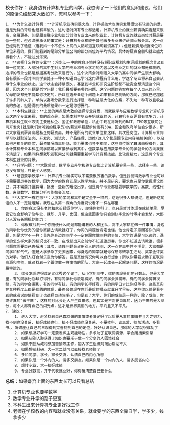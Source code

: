 校长你好：
我身边有计算机专业的同学，我咨询了一下他们的意见和建议，他们的原话总结起来大致如下，您可以参考一下：

	1. **为什么选计算机：**计算机专业确实很火热，计算机技术也确实发展很快有较远的前景，但是光鲜的背后也是有辛酸的，这句话对所有专业都适用，计算机专业的就业薪资确实看起来很高，金融更甚，但是跟金融专业和部分其他专业出来的职业比，计算机专业的就业岗位时薪是要低一些的，但必须要承认的事实是：计算机专业相较于其他很多专业来讲薪资回报会高，这一点已经得到了验证（连我妈一个不怎么上网的人都知道互联网薪资高了）；但是薪资是根据岗位和单位来看的，我们能看到的是部分单位公司的部分岗位的平均情况，具体的薪资金额和就业能力得看个人，不能过分乐观。
 	2. **选择什么样的专业**：冷水江一中的教育环境并没有将职业规划和生涯规划的概念普及到每一位同学，大部分的高中生对大学的专业和专业学习的内容以及专业之后的就业都是模糊的，选择的专业也都是根据高考分数来进行的，这个决策会对刚进入大学的高中同学产生很大影响，会有很长一段时间同学会处于一种不知道自己学习这门课程有什么用，学这个专业将来自己会从事什么事业的状态，这个状态会持续很久，甚至到毕业和研究生阶段都不能完全想清楚这个问题，因为这个问题是哲学问题：我们最后要去哪的问题，这个问题的答案在每个人自己的心里，父母朋友都是不能帮你决定的，所以在选专业这个问题上如果有自己明确的方向，那就已经超越了许多同龄人了，单纯以高考分数来进行选择是一种利益最大化的方案，不失为一种有效且收益高的办法，但是得到的最后结果不一定是你想要的。
 	3. **本科生就业：**上面的两点是大致的选择专业背景，而就数学与应用数学专业和计算机专业这两个专业来看，我的观点是，如果本科生毕业开始就业的话，计算机专业更具有竞争力，计算机本科生就业取向主要是私企、国企和政府单位，私企中现在常听到的BAT、TMD等互联网公司开发岗(就是我们常听到的程序员)的薪资年薪起步价能有30W，国企和政府单位会少很多，所以大家看到薪资高是私企的薪资高，并不是所有的就业单位都这样，其次是岗位，计算机专业同学可以就职算法岗、开发岗、测试岗、产品经理、运维(这几个都是跟专业内容强相关的)，以及其他若相关的岗位，薪资情况由高到低，能力要求也各不相同，这些岗位除了算法岗很难外，其余计算机专业本科生同学都可以直接参与到其中，但数学与应用数学专业的同学就业的方向我就不清楚了，如果同样想就职互联网公司就需要重新学习计算机技能，比较费精力。这是两个专业本科生就业的背景。
 	4. **升学问题：**大致感觉，数学专业升学和转专业都比计算机要容易一些，选择多一些，论证没有依据，只是个人感觉。
 	5. **是否要学数学**：计算机专业确实可以不需要很厉害的数学，但是我觉得数学专业也可以不需要很厉害的数学，因为大学的教育还是以教学为主，并不是研究，要求也只是你掌握理论而已，并不需要开疆辟壤，搞出一些新的理论出来，但是两个专业都是要学数学的，高数、线性代数、离散数学、数值分析可能都会涉及。
 	6. **大学不一样在哪**：大学的学习和高中是完全不一样的，这话很多人都说过，但是听这句话的人不一定能理解，我现在从第一视角的角度说说看不一样在哪里
      	1. 你的身边没有老师和家长督促你学习，即使你挂科了，也只是暂时体现在成绩单里，尽管它也会影响了你毕业、就职、升学、出国，但这些因素你只会到快毕业的时候才会发愁，大部分人没有长期规划能力；
      	2. 你很难找到一个你随便什么问题都能请教的人和团队，高中大家都在做一件事情，身边的同学比你优秀的话你直接去请教就好了，你问的问题他肯定也懂，他也肯定乐意回答你的问题，但是大学不一样：首先你身边的同学不一定在跟你做同样的事情，大学的课是可以选的，课学的怎么样大家的情况也不一致，在成绩出来之前你不知道谁厉害，你也不知道去请教谁，很多问题你需要自己去解决；其次，请教问题会占用别人的时间，这一点在高中并不明显，大家都是同学和和气气，但是大学参杂了更多因素，你身边的同学就是你保研考研学生活动、奖学金评奖的对手，他们人好自然乐意为你解答，要是其他情况你可以自行想象；所以你需要求助于互联网资源和老师，或者找到一个跟你做一样事情的团队，大家一起成长一起解决问题，这样的情况是最幸运的。
      	3. 你会发现你很难定义优秀这个词了，从小学到高中，你的表现量化在分数上，但是大学里，有的同学比你球打得好，有得同学比你歌唱得好，有的同学会弹钢琴，有的同学会剪辑视频，有的同学会摄影，有的同学有钱，有的同学长得好看，有的同学口才比你好等等，这些其实在某种程度上都是优秀的体现，最终会体现在你们最后的择业就业升学里头，这些你以前是看不到的或者说即使看到了也选择自动忽略了，但是到了大学，你们的成绩是一样的，除了成绩，你或许真的“很平庸”，这样的对比会让人产生自卑感，但其实是不需要自卑的，因为平庸的是大部分，每个人都有自己的闪光点，这才是世界美丽的地方，平凡且又不平凡。
 	7. 建议：
      	1. 进入大学，赶紧找到自己喜欢做的事情或者决定好了以后要从事的事情并且为之努力，找不到也没关系，搞好成绩也行，搞不好成绩也没关系，不要挂科，谈恋爱、参加活动、多看书、、听讲座让自己的三观得到完善找到自己的定位，好好认识自己，那你的大学就很成功了
      	2. 如果想搞好学习一定要发挥主观能动性，多求助于互联网资源，学会用搜索引擎
      	3. 如果从别人那获得了知识也要乐于做一个分享的人回馈社会
      	4. 如果不想从政和参加营销等工作，加入学生组织对简历帮助不大
      	5. 如果想搞科研，大一大二就可以直接找老师聊了
      	6. 多和同学、学长、家长交流，认清自己的内心所想
      	7. 如果你是一个外向的人，请多交朋友，如果你是一个内向的人，请多反省内心
      	8. 想转专业，大一搞好成绩
      	9. 专业分数高，并不代表就业好，你得搞清楚自己要什么

**总结**：如果嫌弃上面的东西太长可以只看总结

1. 计算机专业也要学数学
2. 数学专业升学的路子更宽
3. 本科生出来计算机专业更好找工作
4. 老师在学校教的内容和就业没有关系，就业要学的东西全靠自学，学多少，钱拿多少



